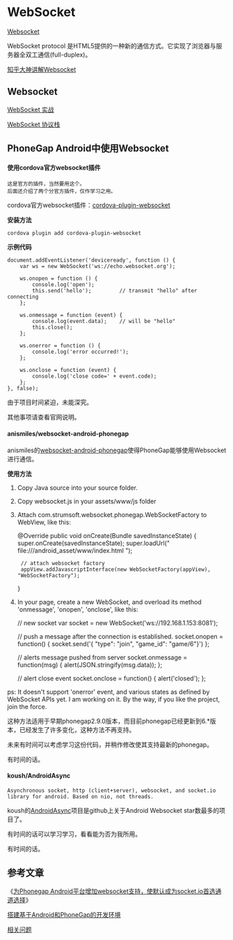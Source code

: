 # WebSocket

[Websocket](http://baike.baidu.com/link?url=Z6A2FGqDLWzj5fPTtVadpZ4kcVhK6uxw_7vcqN7eRhAC9tpiLmRposL7nhj4XYrxlJTVuk5C--6ydKgtZ-zyH_)

WebSocket protocol 是HTML5提供的一种新的通信方式。它实现了浏览器与服务器全双工通信(full-duplex)。

[知乎大神讲解Websocket](http://www.zhihu.com/question/20215561)

## Websocket

[WebSocket 实战](http://www.ibm.com/developerworks/cn/java/j-lo-WebSocket/)

[WebSocket 协议栈](http://tools.ietf.org/html/rfc6455?cm_mc_uid=78694715613414449023553&cm_mc_sid_50200000=1453666467)


## PhoneGap Android中使用Websocket

#### 使用cordova官方websocket插件

```
这是官方的插件，当然要用这个。
后面还介绍了两个分官方插件，仅作学习之用。
```

cordova官方websocket插件：[cordova-plugin-websocket](https://www.npmjs.com/package/cordova-plugin-websocket)

**安装方法**

	cordova plugin add cordova-plugin-websocket

**示例代码**

	document.addEventListener('deviceready', function () {
	    var ws = new WebSocket('ws://echo.websocket.org');
	 
	    ws.onopen = function () {
	        console.log('open');
	        this.send('hello');         // transmit "hello" after connecting 
	    };
	 
	    ws.onmessage = function (event) {
	        console.log(event.data);    // will be "hello" 
	        this.close();
	    };
	 
	    ws.onerror = function () {
	        console.log('error occurred!');
	    };
	 
	    ws.onclose = function (event) {
	        console.log('close code=' + event.code);
	    };
	}, false);

由于项目时间紧迫，未能深究。

其他事项请查看官网说明。

#### anismiles/websocket-android-phonegap

anismiles的[websocket-android-phonegap](https://github.com/anismiles/websocket-android-phonegap)使得PhoneGap能够使用Websocket进行通信。

 **使用方法**

1. Copy Java source into your source folder.
2. Copy websocket.js in your assets/www/js folder
3. Attach com.strumsoft.websocket.phonegap.WebSocketFactory to WebView, like this:

	@Override
	public void onCreate(Bundle savedInstanceState) {
		super.onCreate(savedInstanceState);
		super.loadUrl(" file:///android_asset/www/index.html ");

		// attach websocket factory
		appView.addJavascriptInterface(new WebSocketFactory(appView), "WebSocketFactory");
	}

4. In your page, create a new WebSocket, and overload its method 'onmessage', 'onopen', 'onclose', like this:

	// new socket
	var socket = new WebSocket('ws://192.168.1.153:8081');
	 
	// push a message after the connection is established.
	socket.onopen = function() {
	 socket.send('{ "type": "join", "game_id": "game/6"}')
	};

	// alerts message pushed from server
	socket.onmessage = function(msg) {
	 alert(JSON.stringify(msg.data));
	};

	// alert close event
	socket.onclose = function() {
	 alert('closed');
	};


ps: It doesn't support 'onerror' event, and various states as defined by WebSocket APIs yet. I am working on it. By the way, if you like the project, join the force. 

这种方法适用于早期phonegap2.9.0版本，而目前phonegap已经更新到6.*版本，已经发生了许多变化，这种方法不再支持。

未来有时间可以考虑学习这份代码，并稍作修改使其支持最新的phonegap。

有时间的话。

#### koush/AndroidAsync

```
Asynchronous socket, http (client+server), websocket, and socket.io library for android. Based on nio, not threads.
```

koush的[AndroidAsync](https://github.com/koush/AndroidAsync)项目是github上关于Android Websocket star数最多的项目了。

有时间的话可以学习学习，看看能为否为我所用。

有时间的话。

## 参考文章

《[为Phonegap Android平台增加websocket支持，使默认成为socket.io首选通道选择](http://www.thinksaas.cn/group/topic/201163/)》

[搭建基于Android和PhoneGap的开发环境](http://www.cnblogs.com/meteoric_cry/archive/2011/05/21/2052521.html)

[相关问题](http://zhidao.baidu.com/link?url=sO-bOraEfGMdelk9soW_4qnuvF42m45E6HDyAopHFIzu_Hh80augY2zdPweW3tFsuR6p8fi1yv-cQdXbERDPkI-T6zAxR8zJJKDNvcgiVc7)